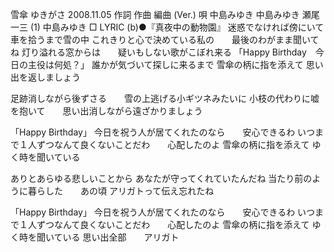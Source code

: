 雪傘
ゆきがさ
2008.11.05
作詞  作曲  編曲 (Ver.)   唄
中島みゆき   中島みゆき   瀬尾一三 (1)
中島みゆき
□ LYRIC (b)●『真夜中の動物園』
迷惑でなければ傍にいて　　車を拾うまで雪の中
これきりと心で決めている私の　　最後のわがまま聞いてね
灯り溢れる窓からは　　疑いもしない歌がこぼれ来る
「Happy Birthday　今日の主役は何処？」
誰かが気づいて探しに来るまで
雪傘の柄に指を添えて
思い出を返しましょう

足跡消しながら後ずさる　　雪の上逃げる小ギツネみたいに
小枝の代わりに嘘を抱いて　　思い出消しながら遠ざかりましょう

「Happy Birthday」
今日を祝う人が居てくれたのなら　　安心できるわ
いつまで１人ずつなんて良くないことだわ　　心配したのよ
雪傘の柄に指を添えて
ゆく時を聞いている

ありとあらゆる悲しいことから
あなたが守ってくれていたんだね
当たり前のように暮らした　　あの頃
アリガトって伝え忘れたね

「Happy Birthday」
今日を祝う人が居てくれたのなら　　安心できるわ
いつまで１人ずつなんて良くないことだわ　　心配したのよ
雪傘の柄に指を添えて
ゆく時を聞いている
思い出全部　　アリガト